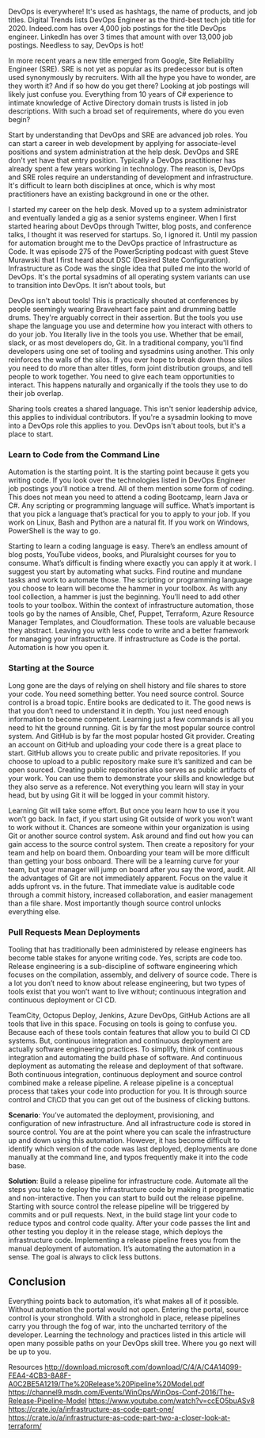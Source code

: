 DevOps is everywhere! It's used as hashtags, the name of products, and job titles. Digital Trends lists DevOps Engineer as the third-best tech job title for 2020. Indeed.com has over 4,000 job postings for the title DevOps engineer. LinkedIn has over 3 times that amount with over 13,000 job postings. Needless to say, DevOps is hot!

In more recent years a new title emerged from Google, Site Reliability Engineer (SRE). SRE is not yet as popular as its predecessor but is often used synonymously by recruiters. With all the hype you have to wonder, are they worth it? And if so how do you get there? Looking at job postings will likely just confuse you. Everything from 10 years of C# experience to intimate knowledge of Active Directory domain trusts is listed in job descriptions. With such a broad set of requirements, where do you even begin?

Start by understanding that DevOps and SRE are advanced job roles. You can start a career in web development by applying for associate-level positions and system administration at the help desk. DevOps and SRE don't yet have that entry position. Typically a DevOps practitioner has already spent a few years working in technology. The reason is, DevOps and SRE roles require an understanding of development and infrastructure. It's difficult to learn both disciplines at once, which is why most practitioners have an existing background in one or the other.

I started my career on the help desk. Moved up to a system administrator and eventually landed a gig as a senior systems engineer. When I first started hearing about DevOps through Twitter, blog posts, and conference talks, I thought it was reserved for startups. So, I ignored it. Until my passion for automation brought me to the DevOps practice of Infrastructure as Code. It was episode 275 of the PowerScripting podcast with guest Steve Murawski that I first heard about DSC (Desired State Configuration). Infrastructure as Code was the single idea that pulled me into the world of DevOps. It's the portal sysadmins of all operating system variants can use to transition into DevOps.
It isn’t about tools, but

DevOps isn't about tools! This is practically shouted at conferences by people seemingly wearing Braveheart face paint and drumming battle drums. They're arguably correct in their assertion. But the tools you use shape the language you use and determine how you interact with others to do your job. You literally live in the tools you use. Whether that be email, slack, or as most developers do, Git. In a traditional company, you'll find developers using one set of tooling and sysadmins using another. This only reinforces the walls of the silos. If you ever hope to break down those silos you need to do more than alter titles, form joint distribution groups, and tell people to work together. You need to give each team opportunities to interact. This happens naturally and organically if the tools they use to do their job overlap. 

Sharing tools creates a shared language. This isn't senior leadership advice, this applies to individual contributors. If you're a sysadmin looking to move into a DevOps role this applies to you. DevOps isn't about tools, but it's a place to start.

### Learn to Code from the Command Line 

Automation is the starting point. It is the starting point because it gets you writing code. If you look over the technologies listed in DevOps Engineer job postings you’ll notice a trend. All of them mention some form of coding. This does not mean you need to attend a coding Bootcamp, learn Java or C#. Any scripting or programming language will suffice. What’s important is that you pick a language that’s practical for you to apply to your job. If you work on Linux, Bash and Python are a natural fit. If you work on Windows, PowerShell is the way to go.

Starting to learn a coding language is easy. There’s an endless amount of blog posts, YouTube videos, books, and Pluralsight courses for you to consume. What’s difficult is finding where exactly you can apply it at work. I suggest you start by automating what sucks. Find routine and mundane tasks and work to automate those. The scripting or programming language you choose to learn will become the hammer in your toolbox. As with any tool collection, a hammer is just the beginning. You’ll need to add other tools to your toolbox. Within the context of infrastructure automation, those tools go by the names of Ansible, Chef, Puppet, Terraform, Azure Resource Manager Templates, and Cloudformation. These tools are valuable because they abstract. Leaving you with less code to write and a better framework for managing your infrastructure. If infrastructure as Code is the portal. Automation is how you open it.

### Starting at the Source

Long gone are the days of relying on shell history and file shares to store your code. You need something better. You need source control. Source control is a broad topic. Entire books are dedicated to it. The good news is that you don’t need to understand it in depth. You just need enough information to become competent. Learning just a few commands is all you need to hit the ground running.
Git is by far the most popular source control system. And GitHub is by far the most popular hosted Git provider. Creating an account on GitHub and uploading your code there is a great place to start. GitHub allows you to create public and private repositories. If you choose to upload to a public repository make sure it’s sanitized and can be open sourced. Creating public repositories also serves as public artifacts of your work. You can use them to demonstrate your skills and knowledge but they also serve as a reference. Not everything you learn will stay in your head, but by using Git it will be logged in your commit history.

Learning Git will take some effort. But once you learn how to use it you won’t go back. In fact, if you start using Git outside of work you won’t want to work without it. Chances are someone within your organization is using Git or another source control system. Ask around and find out how you can gain access to the source control system. Then create a repository for your team and help on board them. Onboarding your team will be more difficult than getting your boss onboard. There will be a learning curve for your team, but your manager will jump on board after you say the word, audit.
All the advantages of Git are not immediately apparent. Focus on the value it adds upfront vs. in the future. That immediate value is auditable code through a commit history, increased collaboration, and easier management than a file share. Most importantly though source control unlocks everything else.

### Pull Requests Mean Deployments

Tooling that has traditionally been administered by release engineers has become table stakes for anyone writing code. Yes, scripts are code too. Release engineering is a sub-discipline of software engineering which focuses on the compilation, assembly, and delivery of source code. There is a lot you don’t need to know about release engineering, but two types of tools exist that you won’t want to live without; continuous integration and continuous deployment or CI CD.

TeamCity, Octopus Deploy, Jenkins, Azure DevOps, GitHub Actions are all tools that live in this space. Focusing on tools is going to confuse you. Because each of these tools contain features that allow you to build CI CD systems. But, continuous integration and continuous deployment are actually software engineering practices. To simplify, think of continuous integration and automating the build phase of software. And continuous deployment as automating the release and deployment of that software. Both continuous integration, continuous deployment and source control combined make a release pipeline. A release pipeline is a conceptual process that takes your code into production for you. It is through source control and CI\CD that you can get out of the business of clicking buttons.


**Scenario**: You’ve automated the deployment, provisioning, and configuration of new infrastructure. And all infrastructure code is stored in source control. You are at the point where you can scale the infrastructure up and down using this automation. However, it has become difficult to identify which version of the code was last deployed, deployments are done manually at the command line, and typos frequently make it into the code base.

**Solution**: Build a release pipeline for infrastructure code. Automate all the steps you take to deploy the infrastructure code by making it programmatic and non-interactive. Then you can start to build out the release pipeline. Starting with source control the release pipeline will be triggered by commits and or pull requests. Next, in the build stage lint your code to reduce typos and control code quality. After your code passes the lint and other testing you deploy it in the release stage, which deploys the infrastructure code. Implementing a release pipeline frees you from the manual deployment of automation. It’s automating the automation in a sense. The goal is always to click less buttons.

## Conclusion

Everything points back to automation, it’s what makes all of it possible. Without automation the portal would not open. Entering the portal, source control is your stronghold. With a stronghold in place, release pipelines carry you through the fog of war, into the uncharted territory of the developer. Learning the technology and practices listed in this article will open many possible paths on your DevOps skill tree. Where you go next will be up to you. 

Resources
http://download.microsoft.com/download/C/4/A/C4A14099-FEA4-4CB3-8A8F-A0C2BE5A1219/The%20Release%20Pipeline%20Model.pdf
https://channel9.msdn.com/Events/WinOps/WinOps-Conf-2016/The-Release-Pipeline-Model
https://www.youtube.com/watch?v=ccEO5buASv8
https://crate.io/a/infrastructure-as-code-part-one/
https://crate.io/a/infrastructure-as-code-part-two-a-closer-look-at-terraform/
